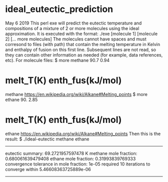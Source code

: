 # ideal_eutectic_prediction
May 6 2019
This perl exe will predict the eutectic temperature and compositions of a mixture of 2 or more molecules using the ideal approximation. It is executed with the format:
./exe [molecule 1] [molecule 2] [... more molecules]
The molecules cannot have spaces and must corresond to files (with path) that contain the melting temperature in Kelvin and enthalpy of fusion on this first line. Subsequent lines are not read, so they can contain other information as needed (for example, data references, etc). 
For molecule files: 
$ more methane
90.7 0.94
# melt_T(K) enth_fus(kJ/mol)
methane
https://en.wikipedia.org/wiki/Alkane#Melting_points
$ more ethane
90. 2.85
# melt_T(K) enth_fus(kJ/mol)
ethane
https://en.wikipedia.org/wiki/Alkane#Melting_points
Then this is the result: 
$ ./ideal-eutectic methane ethane
********
eutectic summary: 69.2721957597478 K
methane mole fraction: 0.680061639479408
ethane mole fraction: 0.31993839769333
convergence tolerance in mole fraction: 1e-05
required 10 iterations to converge within 5.46608363725889e-06
********
